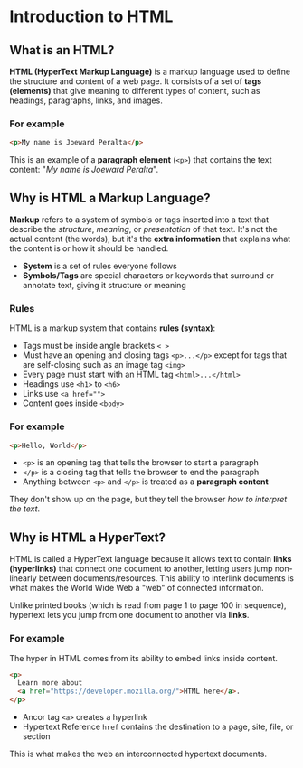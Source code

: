 # Introduction to HTML

## What is an HTML?

**HTML (HyperText Markup Language)** is a markup language used to define the structure and content of a web page. It consists of a set of **tags (elements)** that give meaning to different types of content, such as headings, paragraphs, links, and images.

### For example

```html
<p>My name is Joeward Peralta</p>
```

This is an example of a **paragraph element** (`<p>`) that contains the text content: "_My name is Joeward Peralta_".

## Why is HTML a Markup Language?

**Markup** refers to a system of symbols or tags inserted into a text that describe the _structure_, _meaning_, or _presentation_ of that text. It's not the actual content (the words), but it's the **extra information** that explains what the content is or how it should be handled.

- **System** is a set of rules everyone follows
- **Symbols/Tags** are special characters or keywords that surround or annotate text, giving it structure or meaning

### Rules

HTML is a markup system that contains **rules (syntax)**:

- Tags must be inside angle brackets `< >`
- Must have an opening and closing tags `<p>...</p>` except for tags that are self-closing such as an image tag `<img>`
- Every page must start with an HTML tag `<html>...</html>`
- Headings use `<h1>` to `<h6>`
- Links use `<a href="">`
- Content goes inside `<body>`

### For example

```html
<p>Hello, World</p>
```

- `<p>` is an opening tag that tells the browser to start a paragraph
- `</p>` is a closing tag that tells the browser to end the paragraph
- Anything between `<p>` and `</p>` is treated as a **paragraph content**

They don't show up on the page, but they tell the browser _how to interpret the text_.

## Why is HTML a HyperText?

HTML is called a HyperText language because it allows text to contain **links (hyperlinks)** that connect one document to another, letting users jump non-linearly between documents/resources. This ability to interlink documents is what makes the World Wide Web a "web" of connected information.

Unlike printed books (which is read from page 1 to page 100 in sequence), hypertext lets you jump from one document to another via **links**.

### For example

The hyper in HTML comes from its ability to embed links inside content.

```html
<p>
  Learn more about
  <a href="https://developer.mozilla.org/">HTML here</a>.
</p>
```

- Ancor tag `<a>` creates a hyperlink
- Hypertext Reference `href` contains the destination to a page, site, file, or section

This is what makes the web an interconnected hypertext documents.
